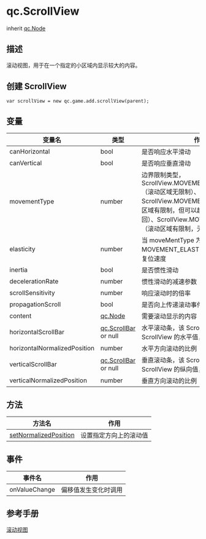 # qc.ScrollView
inherit [qc.Node](CNode.md)

## 描述
滚动视图，用于在一个指定的小区域内显示较大的内容。

## 创建 ScrollView
````
var scrollView = new qc.game.add.scrollView(parent);
````

## 变量
| 变量名        |  类型     |   作用           |
| ------------- |-------------| -------------|
| canHorizontal | bool | 是否响应水平滑动 |
| canVertical | bool | 是否响应垂直滑动 |
| movementType | number | 边界限制类型，ScrollView.MOVEMENT_UNRESTRICTED（滚动区域无限制）、ScrollView.MOVEMENT_ELASTIC（滚动区域有限制，但可以超越边界，之后被拖回）、ScrollView.MOVEMENT_CLAMPED（滚动区域有限制，无法超过边界） |
| elasticity | number | 当 moveMentType 为 MOVEMENT_ELASTIC 时生效，用于表示复位速度 |
| inertia | bool | 是否惯性滑动 |
| decelerationRate | number | 惯性滑动的减速参数 |
| scrollSensitivity | number | 响应滚动时的倍率 |
| propagationScroll | bool | 是否向上传递滚动事件 |
| content | [qc.Node](CNode.md) | 需要滚动显示的内容 |
| horizontalScrollBar | [qc.ScrollBar](CScrollBar.md) or null | 水平滚动条，该 ScrollBar 的滑动会影响 ScrollView 的水平值，反之亦然 |
| horizontalNormalizedPosition | number | 水平方向滚动的比例（0 - 1） |
| verticalScrollBar | [qc.ScrollBar](CScrollBar.md) or null | 垂直滚动条，该 ScrollBar 的滑动会影响 ScrollView 的纵向值，反之亦然 |
| verticalNormalizedPosition | number | 垂直方向滚动的比例（0 - 1） |

## 方法
| 方法名 | 作用 |
| ------------- |-------------|
| [setNormalizedPosition](sv_setNormalizedPosition.md) | 设置指定方向上的滚动值  |

## 事件
| 事件名  | 作用 |
| ------------- |-------------|
| onValueChange | 偏移值发生变化时调用 |

## 参考手册
[滚动视图](http://docs.zuoyouxi.com/manual/Sample/ScrollView.html)